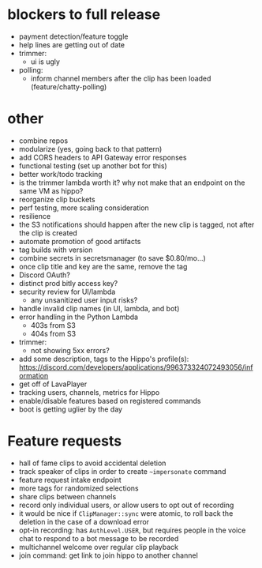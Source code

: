 # blockers to full release
  * payment detection/feature toggle
  * help lines are getting out of date
  * trimmer:
    * ui is ugly
  * polling:
    * inform channel members after the clip has been loaded (feature/chatty-polling)

# other
  * combine repos
  * modularize (yes, going back to that pattern)
  * add CORS headers to API Gateway error responses
  * functional testing (set up another bot for this)
  * better work/todo tracking
  * is the trimmer lambda worth it? why not make that an endpoint on the same VM as hippo?
  * reorganize clip buckets
  * perf testing, more scaling consideration
  * resilience
  * the S3 notifications should happen after the new clip is tagged, not after the clip is created
  * automate promotion of good artifacts
  * tag builds with version
  * combine secrets in secretsmanager (to save $0.80/mo...)
  * once clip title and key are the same, remove the tag
  * Discord OAuth?
  * distinct prod bitly access key?
  * security review for UI/lambda
    * any unsanitized user input risks?
  * handle invalid clip names (in UI, lambda, and bot)
  * error handling in the Python Lambda
    * 403s from S3
    * 404s from S3
  * trimmer:
    * not showing 5xx errors?
  * add some description, tags to the Hippo's profile(s): https://discord.com/developers/applications/996373324072493056/information
  * get off of LavaPlayer
  * tracking users, channels, metrics for Hippo
  * enable/disable features based on registered commands
  * boot is getting uglier by the day

# Feature requests
  * hall of fame clips to avoid accidental deletion
  * track speaker of clips in order to create `~impersonate` command
  * feature request intake endpoint
  * more tags for randomized selections
  * share clips between channels
  * record only individual users, or allow users to opt out of recording
  * it would be nice if `ClipManager::sync` were atomic, to roll back the deletion in the case of a download error
  * opt-in recording: has `AuthLevel.USER`, but requires people in the voice chat to respond to a bot message to be recorded
  * multichannel welcome over regular clip playback
  * join command: get link to join hippo to another channel
